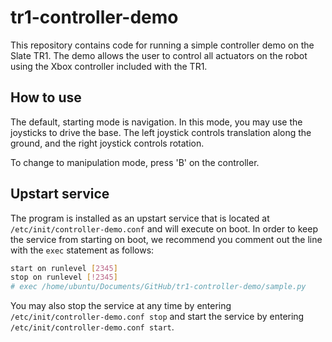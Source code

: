 # tr1-controller-demo
This repository contains code for running a simple controller demo on the Slate TR1. The demo allows the user to control all actuators on the robot using the Xbox controller included with the TR1.

## How to use
The default, starting mode is navigation. In this mode, you may use the joysticks to drive the base. The left joystick controls translation along the ground, and the right joystick controls rotation.

To change to manipulation mode, press 'B' on the controller.

## Upstart service
The program is installed as an upstart service that is located at `/etc/init/controller-demo.conf` and will execute on boot. In order to keep the service from starting on boot, we recommend you comment out the line with the `exec` statement as follows:
```bash
start on runlevel [2345]
stop on runlevel [!2345]
# exec /home/ubuntu/Documents/GitHub/tr1-controller-demo/sample.py
```
You may also stop the service at any time by entering `/etc/init/controller-demo.conf stop` and start the service by entering `/etc/init/controller-demo.conf start`.
